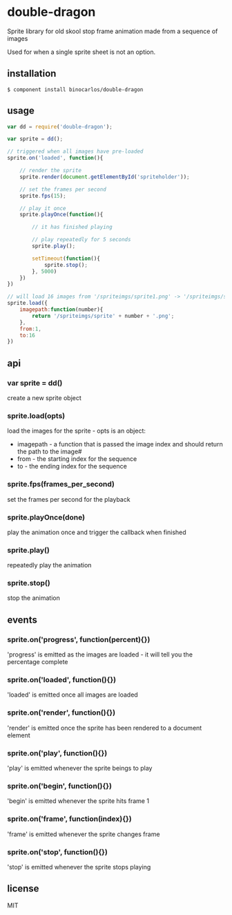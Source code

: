 double-dragon
=============

Sprite library for old skool stop frame animation made from a sequence of images

Used for when a single sprite sheet is not an option.

## installation

```
$ component install binocarlos/double-dragon
```

## usage

```js
var dd = require('double-dragon');

var sprite = dd();

// triggered when all images have pre-loaded
sprite.on('loaded', function(){

	// render the sprite
	sprite.render(document.getElementById('spriteholder'));

	// set the frames per second
	sprite.fps(15);

	// play it once
	sprite.playOnce(function(){

		// it has finished playing

		// play repeatedly for 5 seconds
		sprite.play();

		setTimeout(function(){
			sprite.stop();
		}, 5000)
	})
})

// will load 16 images from '/spriteimgs/sprite1.png' -> '/spriteimgs/sprite16.png'
sprite.load({
	imagepath:function(number){
		return '/spriteimgs/sprite' + number + '.png';
	},
	from:1,
	to:16
})
```

## api

### var sprite = dd()

create a new sprite object

### sprite.load(opts)

load the images for the sprite - opts is an object:

 * imagepath - a function that is passed the image index and should return the path to the image#
 * from - the starting index for the sequence
 * to - the ending index for the sequence

### sprite.fps(frames_per_second)

set the frames per second for the playback

### sprite.playOnce(done)

play the animation once and trigger the callback when finished

### sprite.play()

repeatedly play the animation

### sprite.stop()

stop the animation

## events

### sprite.on('progress', function(percent){})

'progress' is emitted as the images are loaded - it will tell you the percentage complete

### sprite.on('loaded', function(){})

'loaded' is emitted once all images are loaded

### sprite.on('render', function(){})

'render' is emitted once the sprite has been rendered to a document element

### sprite.on('play', function(){})

'play' is emitted whenever the sprite beings to play

### sprite.on('begin', function(){})

'begin' is emitted whenever the sprite hits frame 1

### sprite.on('frame', function(index){})

'frame' is emitted whenever the sprite changes frame

### sprite.on('stop', function(){})

'stop' is emitted whenever the sprite stops playing

## license

MIT